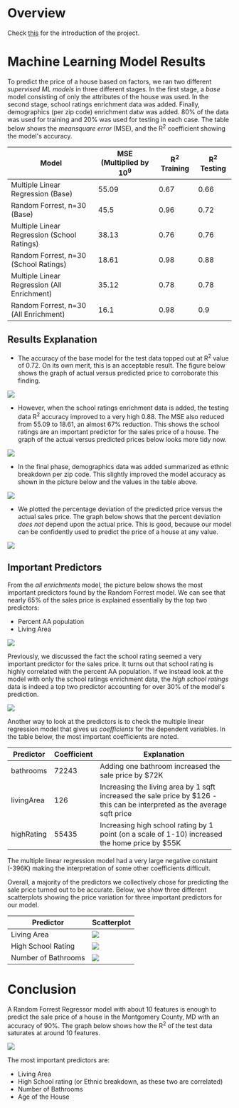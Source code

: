 # Overview

Check [this](README.md) for the introduction of the project. 

# Machine Learning Model Results

To predict the price of a house based on factors, we ran two different *supervised ML models* in three different stages. In the first stage, a *base* model consisting of only the attributes of the house was used. In the second stage, school ratings enrichment data was added. Finally, demographics (per zip code) enrichment datw was added. 80% of the data was used for training and 20% was used for testing in each case. The table below shows the *meansquare error* (MSE), and the R<sup>2</sup> coefficient showing the model's accuracy.

| Model | MSE (Multiplied by 10<sup>9</sup> | R<sup>2</sup> Training | R<sup>2</sup> Testing |
| ----- | --------------------------------- | ---------------------- | --------------------- |
| Multiple Linear Regression (Base) | 55.09 | 0.67 | 0.66 |
| Random Forrest, n=30 (Base) | 45.5 | 0.96 | 0.72 |
| Multiple Linear Regression (School Ratings) | 38.13 | 0.76 | 0.76 |
| Random Forrest, n=30 (School Ratings) | 18.61 | 0.98 | 0.88 |
| Multiple Linear Regression (All Enrichment) | 35.12 | 0.78 | 0.78 |
| Random Forrest, n=30 (All Enrichment) | 16.1 | 0.98 | 0.9 |

## Results Explanation

* The accuracy of the base model for the test data topped out at R<sup>2</sup> value of 0.72. On its own merit, this is an acceptable result. The figure below shows the graph of actual versus predicted price to corroborate this finding.

![](images-ml-models/model1.png)

* However, when the school ratings enrichment data is added, the testing data R<sup>2</sup> accuracy improved to a very high 0.88. The MSE also reduced from 55.09 to 18.61, an almost 67% reduction. This shows the school ratings are an important predictor for the sales price of a house. The graph of the actual versus predicted prices below looks more tidy now.

![](images-ml-models/model2_plot2.png)

* In the final phase, demographics data was added summarized as ethnic breakdown per zip code. This slightly improved the model accuracy as shown in the picture below and the values in the table above.

![](images-ml-models/model3_plot2.png)

* We plotted the percentage deviation of the predicted price versus the actual sales price. The graph below shows that the percent deviation *does not* depend upon the actual price. This is good, because our model can be confidently used to predict the price of a house at any value.

![](images-ml-models/insight4.png)


## Important Predictors

From the *all enrichments* model, the picture below shows the most important predictors found by the Random Forrest model. We can see that nearly 65% of the sales price is explained essentially by the top two predictors:

* Percent AA population
* Living Area

![](images-ml-models/model3_plot1.png)

Previously, we discussed the fact the school rating seemed a very important predictor for the sales price. It turns out that school rating is highly correlated with the percent AA population. If we instead look at the model with only the school ratings enrichment data, the *high school ratings* data is indeed a top two predictor accounting for over 30% of the model's prediction.

![](images-ml-models/model2_plot1.png)

Another way to look at the predictors is to check the multiple linear regression model that gives us *coefficients* for the dependent variables. In the table below, the most important coefficients are noted.

| Predictor | Coefficient | Explanation |
| --------- | ----------- | ----------- |
| bathrooms | 72243 | Adding one bathroom increased the sale price by $72K |
| livingArea | 126 | Increasing the living area by 1 sqft increased the sale price by $126 - this can be interpreted as the average sqft price |
| highRating | 55435 | Increasing high school rating by 1 point (on a scale of 1-10) increased the home price by $55K |

The multiple linear regression model had a very large negative constant (-396K) making the interpretation of some other coefficients difficult.

Overall, a majority of the predictors we collectively chose for predicting the sale price turned out to be accurate. Below, we show three different scatterplots showing the price variation for three important predictors for our model.

| Predictor | Scatterplot |
| --------- | ----------- |
| Living Area | ![](images-ml-models/insight1.png) |
| High School Rating | ![](images-ml-models/insight2.png) |
| Number of Bathrooms | ![](images-ml-models/insight3.png) |

# Conclusion

A Random Forrest Regressor model with about 10 features is enough to predict the sale price of a house in the Montgomery County, MD with an accuracy of 90%. The graph below shows how the R<sup>2</sup> of the test data saturates at around 10 features. 

![](images-ml-models/performance.png)

The most important predictors are:
* Living Area
* High School rating (or Ethnic breakdown, as these two are correlated)
* Number of Bathrooms
* Age of the House



